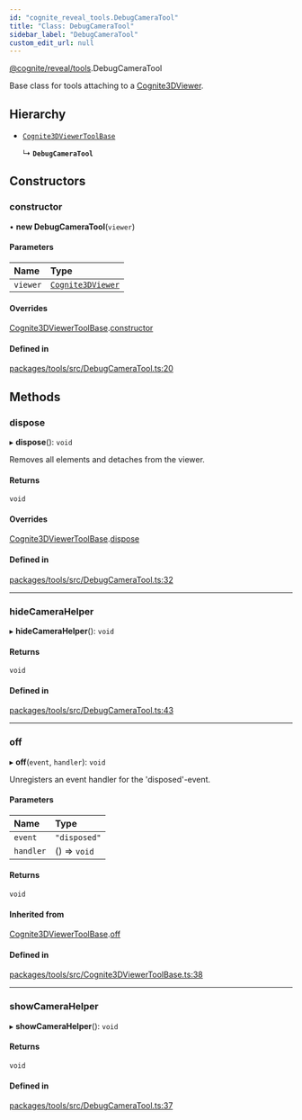 ```yaml
---
id: "cognite_reveal_tools.DebugCameraTool"
title: "Class: DebugCameraTool"
sidebar_label: "DebugCameraTool"
custom_edit_url: null
---
```


[@cognite/reveal/tools](../modules/cognite_reveal_tools.md).DebugCameraTool

Base class for tools attaching to a [Cognite3DViewer](cognite_reveal.Cognite3DViewer.md).

## Hierarchy

- [`Cognite3DViewerToolBase`](cognite_reveal_tools.Cognite3DViewerToolBase.md)

  ↳ **`DebugCameraTool`**

## Constructors

### constructor

• **new DebugCameraTool**(`viewer`)

#### Parameters

| Name | Type |
| :------ | :------ |
| `viewer` | [`Cognite3DViewer`](cognite_reveal.Cognite3DViewer.md) |

#### Overrides

[Cognite3DViewerToolBase](cognite_reveal_tools.Cognite3DViewerToolBase.md).[constructor](cognite_reveal_tools.Cognite3DViewerToolBase.md#constructor)

#### Defined in

[packages/tools/src/DebugCameraTool.ts:20](https://github.com/cognitedata/reveal/blob/e9e26d38/viewer/packages/tools/src/DebugCameraTool.ts#L20)

## Methods

### dispose

▸ **dispose**(): `void`

Removes all elements and detaches from the viewer.

#### Returns

`void`

#### Overrides

[Cognite3DViewerToolBase](cognite_reveal_tools.Cognite3DViewerToolBase.md).[dispose](cognite_reveal_tools.Cognite3DViewerToolBase.md#dispose)

#### Defined in

[packages/tools/src/DebugCameraTool.ts:32](https://github.com/cognitedata/reveal/blob/e9e26d38/viewer/packages/tools/src/DebugCameraTool.ts#L32)

___

### hideCameraHelper

▸ **hideCameraHelper**(): `void`

#### Returns

`void`

#### Defined in

[packages/tools/src/DebugCameraTool.ts:43](https://github.com/cognitedata/reveal/blob/e9e26d38/viewer/packages/tools/src/DebugCameraTool.ts#L43)

___

### off

▸ **off**(`event`, `handler`): `void`

Unregisters an event handler for the 'disposed'-event.

#### Parameters

| Name | Type |
| :------ | :------ |
| `event` | ``"disposed"`` |
| `handler` | () => `void` |

#### Returns

`void`

#### Inherited from

[Cognite3DViewerToolBase](cognite_reveal_tools.Cognite3DViewerToolBase.md).[off](cognite_reveal_tools.Cognite3DViewerToolBase.md#off)

#### Defined in

[packages/tools/src/Cognite3DViewerToolBase.ts:38](https://github.com/cognitedata/reveal/blob/e9e26d38/viewer/packages/tools/src/Cognite3DViewerToolBase.ts#L38)

___

### showCameraHelper

▸ **showCameraHelper**(): `void`

#### Returns

`void`

#### Defined in

[packages/tools/src/DebugCameraTool.ts:37](https://github.com/cognitedata/reveal/blob/e9e26d38/viewer/packages/tools/src/DebugCameraTool.ts#L37)
